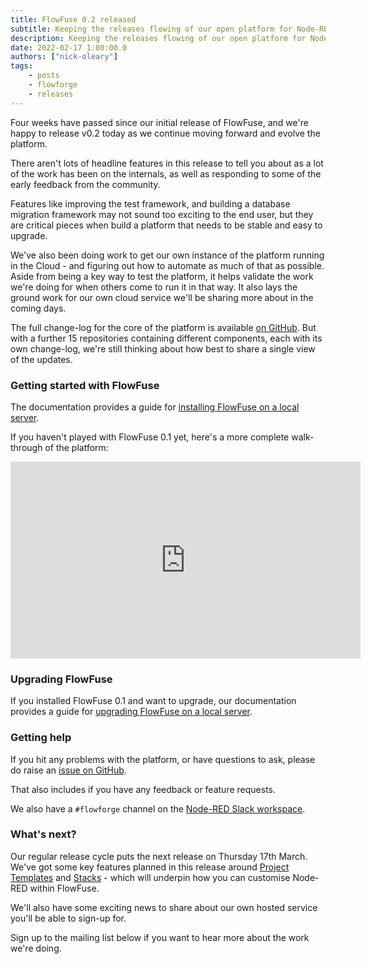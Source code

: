 ```yaml
---
title: FlowFuse 0.2 released
subtitle: Keeping the releases flowing of our open platform for Node-RED
description: Keeping the releases flowing of our open platform for Node-RED
date: 2022-02-17 1:00:00.0
authors: ["nick-oleary"]
tags:
    - posts
    - flowforge
    - releases
---
```


Four weeks have passed since our initial release of FlowFuse, and we're happy
to release v0.2 today as we continue moving forward and evolve the platform.

<!--more-->

There aren't lots of headline features in this release to tell you about as a lot
of the work has been on the internals, as well as responding to some of the early
feedback from the community.

Features like improving the test framework, and building a database migration
framework may not sound too exciting to the end user, but they are critical pieces
when build a platform that needs to be stable and easy to upgrade.

We've also been doing work to get our own instance of the platform running in the
Cloud - and figuring out how to automate as much of that as possible. Aside
from being a key way to test the platform, it helps validate the work we're doing
for when others come to run it in that way. It also lays the ground work for our
own cloud service we'll be sharing more about in the coming days.

The full change-log for the core of the platform is available [on GitHub](https://github.com/flowforge/flowforge/blob/v0.2.0/CHANGELOG.md).
But with a further 15 repositories containing different components, each with its
own change-log, we're still thinking about how best to share a single view of the
updates.


### Getting started with FlowFuse

The documentation provides a guide for [installing FlowFuse on a local server](https://github.com/flowforge/flowforge/tree/main/docs).

If you haven't played with FlowFuse 0.1 yet, here's a more complete walk-through
of the platform:

<iframe width="560" height="315" src="https://www.youtube.com/embed/YYZDx8n17Ys" title="YouTube video player" frameborder="0" allow="accelerometer; autoplay; clipboard-write; encrypted-media; gyroscope; picture-in-picture" allowfullscreen></iframe>

### Upgrading FlowFuse

If you installed FlowFuse 0.1 and want to upgrade, our documentation provides a
guide for [upgrading FlowFuse on a local server](https://github.com/flowforge/flowforge/tree/main/docs/install/local#upgrade).

### Getting help

If you hit any problems with the platform, or have questions to ask, please do
raise an [issue on GitHub](https://github.com/flowforge/flowforge/issues).

That also includes if you have any feedback or feature requests.

We also have a `#flowforge` channel on the [Node-RED Slack workspace](https://nodered.org/slack).

### What's next?

Our regular release cycle puts the next release on Thursday 17th March. We've
got some key features planned in this release around [Project Templates](https://github.com/flowforge/flowforge/issues/141) and [Stacks](https://github.com/flowforge/flowforge/issues/285) -
which will underpin how you can customise Node-RED within FlowFuse.

We'll also have some exciting news to share about our own hosted service you'll
be able to sign-up for.

Sign up to the mailing list below if you want to hear more about the work we're
doing.
